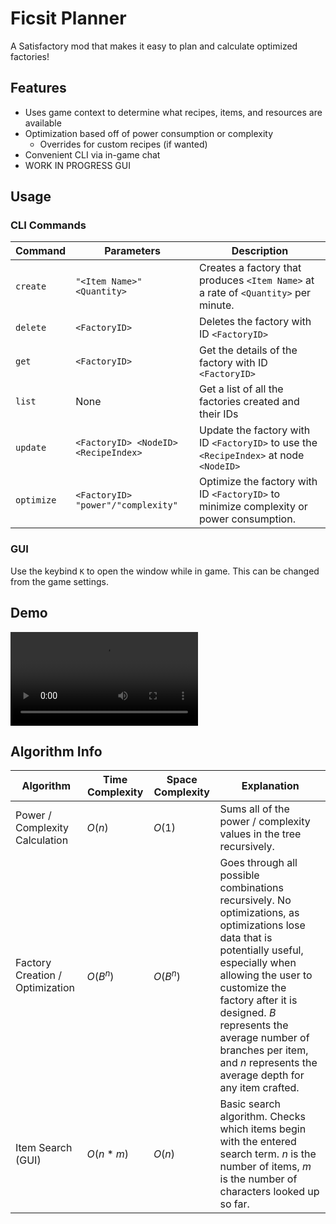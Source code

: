 # Ficsit Planner

A Satisfactory mod that makes it easy to plan and calculate optimized factories!

## Features
- Uses game context to determine what recipes, items, and resources are available
- Optimization based off of power consumption or complexity
  - Overrides for custom recipes (if wanted)
- Convenient CLI via in-game chat
- WORK IN PROGRESS GUI

## Usage

### CLI Commands
| Command | Parameters | Description |
| --- | --- | --- |
| `create` | `"<Item Name>" <Quantity>` | Creates a factory that produces `<Item Name>` at a rate of `<Quantity>` per minute. |
| `delete` | `<FactoryID>` | Deletes the factory with ID `<FactoryID>` |
| `get` | `<FactoryID>` | Get the details of the factory with ID `<FactoryID>` |
| `list` | None | Get a list of all the factories created and their IDs |
| `update` | `<FactoryID> <NodeID> <RecipeIndex>` | Update the factory with ID `<FactoryID>` to use the `<RecipeIndex>` at node `<NodeID>` |
| `optimize` | `<FactoryID> "power"/"complexity"` | Optimize the factory with ID `<FactoryID>` to minimize complexity or power consumption.

### GUI
Use the keybind `K` to open the window while in game. This can be changed from the game settings.

## Demo
<video src="https://raw.githubusercontent.com/Alexandre2006/FicsitPlanner/refs/heads/master/Demo/demo.mp4" controls></video>

## Algorithm Info

| Algorithm | Time Complexity | Space Complexity | Explanation |
| --- | --- | --- | --- |
| Power / Complexity Calculation | $O(n)$ | $O(1)$ | Sums all of the power / complexity values in the tree recursively. |
| Factory Creation / Optimization | $O(B^n)$ | $O(B^n)$ | Goes through all possible combinations recursively. No optimizations, as optimizations lose data that is potentially useful, especially when allowing the user to customize the factory after it is designed. $B$ represents the average number of branches per item, and $n$ represents the average depth for any item crafted. |
| Item Search (GUI) | $O(n*m)$ | $O(n)$ | Basic search algorithm. Checks which items begin with the entered search term. $n$ is the number of items, $m$ is the number of characters looked up so far.

